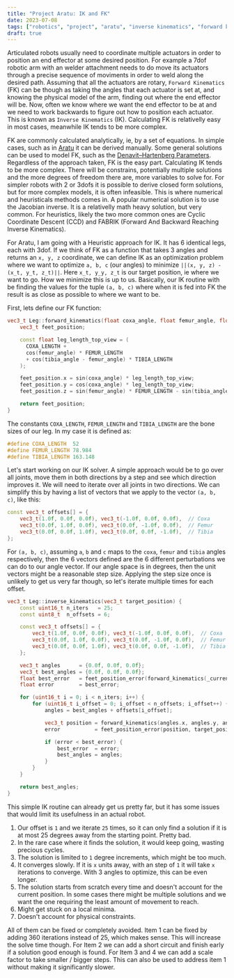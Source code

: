 ```yaml
---
title: "Project Aratu: IK and FK"
date: 2023-07-08
tags: ["robotics", "project", "aratu", "inverse kinematics", "forward kinematics"]
draft: true
---
```


Articulated robots usually need to coordinate multiple actuators in order to
position an end effector at some desired position. For example a 7dof robotic
arm with an welder attachment needs to do move its actuators through a precise
sequence of moviments in order to weld along the desired path. Assuming that
all the actuators are rotary, `Forward Kinematics` (FK) can be though as taking
the angles that each actuator is set at, and knowing the physical model of the
arm, finding out where the end effector will be. Now, often we know where we
want the end effector to be at and we need to work backwards to figure out how
to position each actuator. This is known as `Inverse Kinematics` (IK).
Calculating FK is relativelly easy in most cases, meanwhile IK tends to be more
complex.

FK are commonly calculated analytically, ie, by a set of equations. In simple
cases, such as in [Aratu](TODO.com) it can be derived manually. Some general
solutions can be used to model FK, such as the [Denavit–Hartenberg
Parameters](https://en.wikipedia.org/wiki/Denavit%E2%80%93Hartenberg_parameters).
Regardless of the approach taken, FK is the easy part. Calculating IK tends to
be more complex. There will be constrains, potentially multiple solutions and
the more degrees of freedom there are, more variables to solve for. For simpler
robots with 2 or 3dofs it is possible to derive closed form solutions, but for
more complex models, it is often infeasible. This is where numerical and
heuristicals methods comes in. A popular numerical solution is to use the
Jacobian inverse. It is a relativelly math heavy solution, but very common. For
heuristics, likely the two more common ones are Cyclic Coordinate Descent (CCD)
and FABRIK (Forward And Backward Reaching Inverse Kinematics).

For Aratu, I am going with a Heuristic approach for IK. It has 6 identical
legs, each with 3dof. If we think of FK as a function that takes 3 angles and
returns an `x, y, z` coordinate, we can define IK as an optimization problem
where we want to optimize `a, b, c` (our angles) to minimize `||(x, y, z) -
(x_t, y_t, z_t)||`. Here `x_t, y_y, z_t` is our target position, ie where we
want to go. How we minimize this is up to us. Basically, our IK routine with be
finding the values for the tuple `(a, b, c)` where when it is fed into FK the
result is as close as possible to where we want to be.

First, lets define our FK function:
```c++
vec3_t Leg::forward_kinematics(float coxa_angle, float femur_angle, float tibia_angle) {
    vec3_t feet_position;

    const float leg_length_top_view = (
      COXA_LENGTH +
      cos(femur_angle) * FEMUR_LENGTH
      + cos(tibia_angle - femur_angle) * TIBIA_LENGTH
    );

    feet_position.x = sin(coxa_angle) * leg_length_top_view;
    feet_position.y = cos(coxa_angle) * leg_length_top_view;
    feet_position.z = sin(femur_angle) * FEMUR_LENGTH - sin(tibia_angle - femur_angle) * TIBIA_LENGTH;

    return feet_position;
}
```

The constants `COXA_LENGTH`, `FEMUR_LENGTH` and `TIBIA_LENGTH` are the bone sizes of our leg.
In my case it is defined as:
```c
#define COXA_LENGTH  52
#define FEMUR_LENGTH 78.984
#define TIBIA_LENGTH 163.148
```

Let's start working on our IK solver. A simple approach would be to go over all
joints, move them in both directions by a step and see which direction improves
it. We will need to iterate over all joints in two directions. We can simplify this
by having a list of vectors that we apply to the vector `(a, b, c)`, like this:

```c++
const vec3_t offsets[] = {
    vec3_t(1.0f, 0.0f, 0.0f), vec3_t(-1.0f, 0.0f, 0.0f),  // Coxa
    vec3_t(0.0f, 1.0f, 0.0f), vec3_t(0.0f, -1.0f, 0.0f),  // Femur
    vec3_t(0.0f, 0.0f, 1.0f), vec3_t(0.0f, 0.0f, -1.0f),  // Tibia
};
```

For `(a, b, c)`, assuming `a`, `b` and `c` maps to the `coxa`, `femur` and
`tibia` angles respectively, then the 6 vectors defined are the 6 different
perturbations we can do to our angle vector. If our angle space is in degrees,
then the unit vectors might be a reasonable step size. Applying the step size
once is unlikely to get us very far though, so let's iterate multiple times
for each offset.

```c++
vec3_t Leg::inverse_kinematics(vec3_t target_position) {
    const uint16_t n_iters   = 25;
    const uint8_t  n_offsets = 6;

    const vec3_t offsets[] = {
        vec3_t(1.0f, 0.0f, 0.0f), vec3_t(-1.0f, 0.0f, 0.0f),  // Coxa
        vec3_t(0.0f, 1.0f, 0.0f), vec3_t(0.0f, -1.0f, 0.0f),  // Femur
        vec3_t(0.0f, 0.0f, 1.0f), vec3_t(0.0f, 0.0f, -1.0f),  // Tibia
    };

    vec3_t angles      = {0.0f, 0.0f, 0.0f};
    vec3_t best_angles = {0.0f, 0.0f, 0.0f};
    float best_error   = feet_position_error(forward_kinematics(_current_position), target_position);
    float error        = best_error;

    for (uint16_t i = 0; i < n_iters; i++) {
        for (uint16_t i_offset = 0; i_offset < n_offsets; i_offset++) {
            angles = best_angles + offsets[i_offset];

            vec3_t position = forward_kinematics(angles.x, angles.y, angles.z);
            error           = feet_position_error(position, target_position);

            if (error < best_error) {
                best_error  = error;
                best_angles = angles;
            }
        }
    }

    return best_angles;
}
```

This simple IK routine can already get us pretty far, but it has some issues
that would limit its usefulness in an actual robot.

1. Our offset is `1` and we iterate `25` times, so it can only find a solution
   if it is at most 25 degrees away from the starting point. Pretty bad.
2. In the rare case where it finds the solution, it would keep going, wasting
   precious cycles.
3. The solution is limited to `1` degree increments, which might be too much.
4. It converges slowly. If it is `x` units away, with an step of `1` it will
   take `x` iterations to converge. With 3 angles to optimize, this can be even
   longer.
5. The solution starts from scratch every time and doesn't account for the
   current position. In some cases there might be multiple solutions and we
   want the one requiring the least amount of movement to reach.
6. Might get stuck on a local minima.
7. Doesn't account for physical constraints.

All of them can be fixed or completely avoided. Item 1 can be fixed by adding
360 iterations instead of 25, which makes sense. This will increase the solve
time though. For Item 2 we can add a short circuit and finish early if a
solution good enough is found. For Item 3 and 4 we can add a scale factor to
take smaller / bigger steps. This can also be used to address item 1 without
making it significantly slower.
